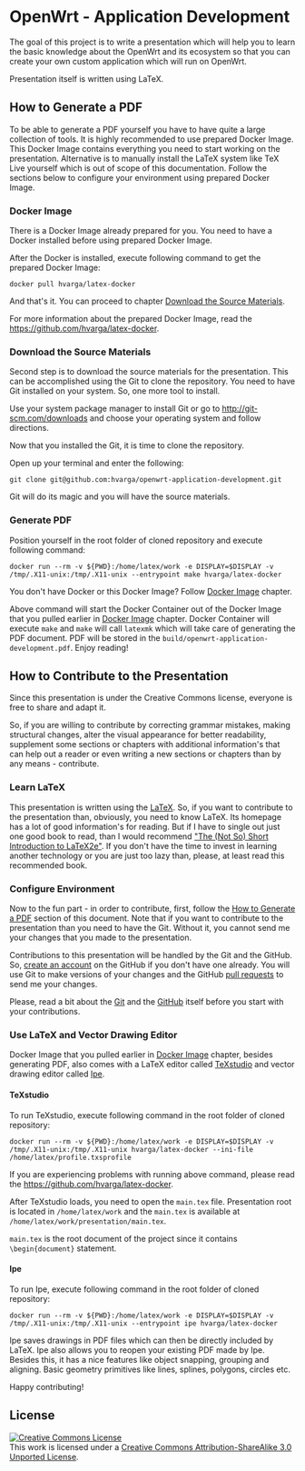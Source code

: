 # OpenWrt - Application Development

The goal of this project is to write a presentation which will help you to learn the basic knowledge about the OpenWrt and its ecosystem so that you can create your own custom application which will run on OpenWrt.

Presentation itself is written using LaTeX.

## How to Generate a PDF

To be able to generate a PDF yourself you have to have quite a large collection of tools. It is highly recommended to use prepared Docker Image. This Docker Image contains everything you need to start working on the presentation. Alternative is to manually install the LaTeX system like TeX Live yourself which is out of scope of this documentation. Follow the sections below to configure your environment using prepared Docker Image.

### Docker Image

There is a Docker Image already prepared for you. You need to have a Docker installed before using prepared Docker Image.

After the Docker is installed, execute following command to get the prepared Docker Image:

```plain
docker pull hvarga/latex-docker
```

And that's it. You can proceed to chapter [Download the Source Materials](#download-the-source-materials).

For more information about the prepared Docker Image, read the https://github.com/hvarga/latex-docker.

### Download the Source Materials

Second step is to download the source materials for the presentation. This can be accomplished using the Git to clone the repository. You need to have Git installed on your system. So, one more tool to install.

Use your system package manager to install Git or go to http://git-scm.com/downloads and choose your operating system and follow directions.

Now that you installed the Git, it is time to clone the repository.

Open up your terminal and enter the following:

```plain
git clone git@github.com:hvarga/openwrt-application-development.git
```

Git will do its magic and you will have the source materials.

### Generate PDF

Position yourself in the root folder of cloned repository and execute following command:

```plain
docker run --rm -v ${PWD}:/home/latex/work -e DISPLAY=$DISPLAY -v /tmp/.X11-unix:/tmp/.X11-unix --entrypoint make hvarga/latex-docker
```

You don't have Docker or this Docker Image? Follow [Docker Image](#docker-image) chapter.

Above command will start the Docker Container out of the Docker Image that you pulled earlier in [Docker Image](#docker-image) chapter. Docker Container will execute `make` and `make` will call `latexmk` which will take care of generating the PDF document. PDF will be stored in the `build/openwrt-application-development.pdf`. Enjoy reading!

## How to Contribute to the Presentation

Since this presentation is under the Creative Commons license, everyone is free to share and adapt it.

So, if you are willing to contribute by correcting grammar mistakes, making structural changes, alter the visual appearance for better readability, supplement some sections or chapters with additional information's that can help out a reader or even writing a new sections or chapters than by any means - contribute.

### Learn LaTeX

This presentation is written using the [LaTeX](http://latex-project.org/). So, if you want to contribute to the presentation than, obviously, you need to know LaTeX. Its homepage has a lot of good information's for reading. But if I have to single out just one good book to read, than I would recommend ["The (Not So) Short Introduction to LaTeX2e"](http://ctan.tug.org/tex-archive/info/lshort/english/lshort.pdf). If you don't have the time to invest in learning another technology or you are just too lazy than, please, at least read this recommended book.

### Configure Environment

Now to the fun part - in order to contribute, first, follow the [How to Generate a PDF](#generate-pdf) section of this document. Note that if you want to contribute to the presentation than you need to have the Git. Without it, you cannot send me your changes that you made to the presentation.

Contributions to this presentation will be handled by the Git and the GitHub. So, [create an account](https://github.com/join) on the GitHub if you don't have one already. You will use Git to make versions of your changes and the GitHub [pull requests](https://help.github.com/articles/using-pull-requests) to send me your changes.

Please, read a bit about the [Git](http://git-scm.com/doc) and the [GitHub](https://help.github.com/) itself before you start with your contributions.

### Use LaTeX and Vector Drawing Editor

Docker Image that you pulled earlier in [Docker Image](#docker-image) chapter, besides generating PDF, also comes with a LaTeX editor called [TeXstudio](https://www.texstudio.org/) and vector drawing editor called [Ipe](http://ipe.otfried.org/).

#### TeXstudio

To run TeXstudio, execute following command in the root folder of cloned repository:

```plain
docker run --rm -v ${PWD}:/home/latex/work -e DISPLAY=$DISPLAY -v /tmp/.X11-unix:/tmp/.X11-unix hvarga/latex-docker --ini-file /home/latex/profile.txsprofile
```

If you are experiencing problems with running above command, please read the https://github.com/hvarga/latex-docker.

After TeXstudio loads, you need to open the `main.tex` file. Presentation root is located in `/home/latex/work` and the `main.tex` is available at `/home/latex/work/presentation/main.tex`.

`main.tex` is the root document of the project since it contains `\begin{document}` statement.

#### Ipe

To run Ipe, execute following command in the root folder of cloned repository:

```plain
docker run --rm -v ${PWD}:/home/latex/work -e DISPLAY=$DISPLAY -v /tmp/.X11-unix:/tmp/.X11-unix --entrypoint ipe hvarga/latex-docker
```

Ipe saves drawings in PDF files which can then be directly included by LaTeX. Ipe also allows you to reopen your existing PDF made by Ipe. Besides this, it has a nice features like object snapping, grouping and aligning. Basic geometry primitives like lines, splines, polygons, circles etc.

Happy contributing!

## License

<a rel="license" href="http://creativecommons.org/licenses/by-sa/3.0/"><img alt="Creative Commons License" style="border-width:0" src="https://i.creativecommons.org/l/by-sa/3.0/88x31.png" /></a><br />This work is licensed under a <a rel="license" href="http://creativecommons.org/licenses/by-sa/3.0/">Creative Commons Attribution-ShareAlike 3.0 Unported License</a>.
